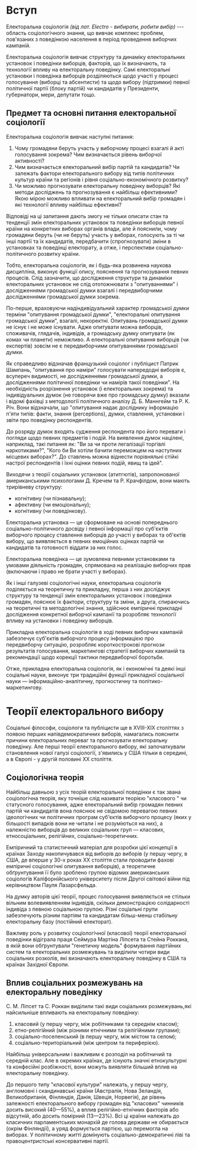 # Вступ

Електоральна соціологія *(від лат. Electro - вибирати, робити вибір)* --- область соціологічного
знання, що вивчає комплекс проблем, пов'язаних з поведінкою населення в період проведення виборчих
кампаній.

Електоральна соціологія вивчає структуру та динаміку електоральних установок і поведінки виборців,
факторів, що їх визначають, та технології впливу на електоральну поведінку. Самі електоральні
установки і поведінка виборців розділяються щодо участі у процесі голосування (виборці та
абсентисти) та щодо вибору (підтримки) певної політичної партії (блоку партій) чи кандидатів у
Президенти, губернатори, мери, депутати тощо.

## Предмет та основні питання електоральної соціології

Електоральна соціологія вивчає наступні питання:

1. Чому громадяни беруть участь у виборчому процесі взагалі й акті голосування зокрема? Чим
   визначається рівень виборчої активності?
2. Чим визначається електоральний вибір партій та кандидатів? Чи залежать фактори електорального
   вибору від типів політичних культур країни та регіонів і рівня соціально-економічного розвитку?
3. Чи можливо прогнозувати електоральну поведінку виборців? Які методи досліджень та прогнозування є
   найбільш ефективними? Якою мірою можливо впливати на електоральний вибір громадян і які
   технології впливу найбільш ефективні?

Відповіді на ці запитання дають змогу не тільки описати стан та тенденції змін електоральних
установок та поведінки виборців певної країни на конкретних виборах органів влади, але й пояснили,
чому громадяни беруть (чи не беруть) участь у виборах, голосують за ті чи інші партії та їх
кандидатів, передбачити (спрогнозувати) зміни в установках та поведінці електорату, а отже, і
перспективи соціально-політичного розвитку країни.

Тобто, електоральна соціологія, як і будь-яка розвинена наукова дисципліна, виконує функції опису,
пояснення та прогнозування певних процесів. Слід зазначити, що дослідження структури та динаміки
електоральних установок не слід ототожнювати з "опитуваннями" і дослідженнями громадської думки
взагалі і передвиборчими дослідженнями громадської думки зокрема.

По-перше, враховуючи надіндивідуальний характер громадської думки терміни "опитування громадської
думки", "електоральні опитування громадської думки", взагалі, некоректні. Опитувань громадської
думки не існує і не може існувати. Адже опитувати можна виборців, споживачів, глядачів, індивідів, а
громадську думку опитувати (як комах чи планети) неможливо. А електоральні опитування виборців (чи
експертів) зовсім не є передвиборчими опитуваннями громадської думки.

Як справедливо відзначав французький соціолог і публіцист Патрик Шампань, "опитування про наміри"
голосувати напередодні виборів є, всупереч видимості, не дослідженнями громадської думки, а
дослідженнями політичної поведінки чи намірів такої поведінки". На необхідність розрізнення
установок (і електоральних зокрема) та індивідуальних думок (не говорячи вже про громадську думку)
вказали і відомі фахівці з методології політичного аналізу Д. Б. Маннгейм та P. K. Річ. Вони
відзначали, що "опитування надає досліднику інформацію п'яти типів: факти, знання (perceptions),
думки, ставлення, установки і звіти про поведінку респондентів.

До розряду думок входять судження респондента про його переваги і погляди щодо певних предметів і
подій. На виявлення думок націлені, наприклад, такі питання як: "Ви за чи проти легалізації торгівлі
наркотиками?", "Кого би Ви хотіли бачити переможцем на наступних місцевих виборах?". До ставлень
можна віднести порівняльні стійкі настрої респондентів і їхні оцінки певних подій, явищ та ідей".

Виходячи з теорії соціальних установок (атитгютів), запропонованої американськими психологами
Д. Кречем та Р. Крачфілдом, вони мають трирівневу структуру:

- когнітивну (чи пізнавальну);
- афективну (чи емоціональну);
- когнітивну (чи поведінкову).

Електоральна установка — це сформоване на основі попереднього соціально-політичного досвіду і певної
інформації про суб'єктів виборчого процесу ставлення виборців до участі у виборах та об'єктів
вибору, що виявляється в певних емоційних оцінках партій чи кандидатів та готовності віддати за них
голос.

Електоральна поведінка — це зумовлена певними установками та умовами діяльність громадян, спрямована
на реалізацію виборчих прав (включаючи і право не брати участі у виборах).

Як і інші галузеві соціологічні науки, електоральна соціологія поділяється на теоретичну та
прикладну, перша з них досліджує структуру та тенденції змін електоральних установок і поведінки
громадян, пояснює їх фактори, структуру та зміни, а друга, спираючись на теоретичні та методологічні
знання, здійснює емпіричні прикладні дослідження конкретної виборчої кампанії та розробляє
технології впливу на установки і поведінку виборців.

Прикладна електоральна соціологія в ході певних виборчих кампаній забезпечує суб'єктів виборчого
процесу інформацією про передвиборчу ситуацію, розробляє короткострокові прогнози результатів
голосування, маркетингові стратегії виборчих кампаній та рекомендації щодо корекції тактики
передвиборчої боротьби.

Отже, прикладна електоральна соціологія, як і економічні та деякі інші соціальні науки, виконує три
традиційні функції прикладної соціальної науки — інформаційно-аналітичну, прогностичну та
політико-маркетингову.

# Теорії електорального вибору

Соціальні філософи, соціологи та публіцисти ще в XVIII-XIX століттях з появою перших
напівдемократичних виборів, намагались пояснити причини електоральних переваг та прогнозувати
електоральну поведінку. Але перші теорії електорального вибору, які започаткували становлення нової
галузі соціології, з'явились у США тільки в середині, а в Європі - у другій половині XX століття.

## Соціологічна теорія

Найбільш давньою з усіх теорій електоральної поведінки є так звана соціологічна теорія, яку точніше
слід називати теорією "класового " чи статусного голосування, адже електоральний вибір громадян
певних партій чи кандидатів вона пояснює не свідомою перевагою певних ідеологічних чи політичних
програм суб'єктів виборчого процесу (яких у більшості випадків вони не читали і не розуміються на
них), а належністю виборців до великих соціальних груп — класових, етносоціальних, релігійних,
соціально-теоретичних. 

Емпіричний та статистичний матеріал для розробки цієї концепції в країнах
Заходу накопичувався від виборів до виборів (у першу чергу, в США, де вперше у 30-х роках XX
століття стали проводити фахові емпіричні соціологічні опитування виборців), а теоретичне
обґрунтування її було зроблено групою відомих американських соціологів Каліфорнійського університету
після Другої світової війни під керівництвом Пауля Лазарсфельда.

На думку авторів цієї теорії, процес голосування виявляється не стільки вільним волевиявленням
індивідів, скільки демонстрацією солідарності індивіда з певною соціальною групою. Різні соціальні
групи забезпечують різним партіям та кандидатам більш-менш стабільну електоральну базу (постійний
електорат).

Важливу роль у розвитку соціологічної (класової) теорії електоральної поведінки відіграла праця
Сеймура Мартіна Ліпсета та Стейна Роккана, в якій вони обґрунтували "генетичну модель" формування
партійних систем та електоральних розмежувань та виділили чотири види соціальних розколів, які
визначають електоральну поведінку в США та країнах Західної Європи.

## Вплив соціальних розмежувань на електоральну поведінку

С. М. Ліпсет та С. Роккан виділили такі види соціальних розмежувань,які найсильніше впливають на
електоральну поведінку:

1. класовий (у першу чергу, між робітниками та середнім класом);
2. етно-релігійний (між різними етнічними та релігійними групами);
3. соціально-поселенський (в першу чергу, між містом та селом);
4. соціально-територіальний (між центром та периферією).

Найбільш універсальним і важливим є розподіл на робітничий та середній клас. Але в окремих країнах, 
де існують значні етнокультурні та конфесійні розбіжності, вони можуть виявляти більший вплив на
електоральну поведінку.

До першого типу "класової культури" належать, у першу чергу, англомовні і скандинавські країни
(Австралія, Нова Зеландія, Великобританія, Фінляндія, Данія, Швеція, Норвегія), де рівень залежності
електорального вибору громадян від "класових" чинників досить високий (40—55%), а вплив
релігійно-етнічних факторів або відсутній, або досить помірний (13—23%). Всі ці країни належать до
класичних парламентських монархій де голова держави не обирається (окрім Фінляндії), а уряд
формується партією, що перемогла на виборах. У політичному житті домінують соціально-демократичні
ліві та правоцентристські консервативні партії.
